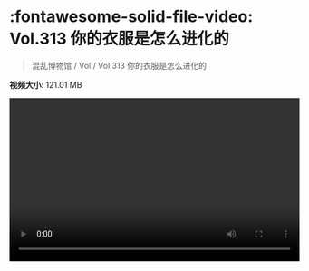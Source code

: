 # :fontawesome-solid-file-video: Vol.313 你的衣服是怎么进化的

> 混乱博物馆 / Vol / Vol.313 你的衣服是怎么进化的

**视频大小**: 121.01 MB

<video id="V-ecd212957825cc556ff933bae67274b1" width="512" height="288" preload="none" playsinline webkit-playsinline></video>